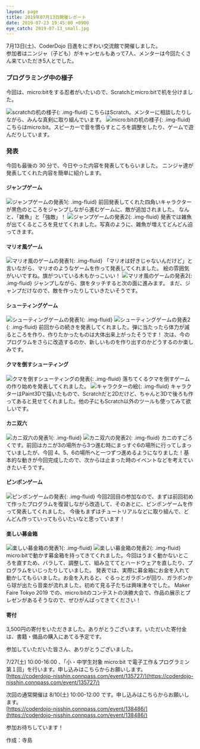 ```yaml
---
layout: page
title: 2019年07月13日開催レポート
date: 2019-07-23 19:45:00 +0900
eye_catch: 2019-07-13_small.jpg
---
```


7月13日(土)、CoderDojo 日進をにぎわい交流館で開催しました。<br/>
参加者はニンジャ（子ども）がキャンセルもあって7人、メンターは今回たくさん来ていただき5人とでした。

### プログラミング中の様子

今回は、micro:bitをする忍者がいたいので、Scratchとmicro:bitで机を分けました。

![scratchの机の様子](/assets/img/2019-07-13_0-1.jpg){: .img-fluid}
こちらはScratch。メンターに相談したりしながら、みんな真剣に取り組んでいます。
![micro:bitの机の様子](/assets/img/2019-07-13_0-2.jpg){: .img-fluid}
こちらはmicro:bit。スピーカーで音を慣らすところを調整をしたり、ゲームで遊んだりしています。

### 発表

今回も最後の 30 分で、今日やった内容を発表してもらいました。
ニンジャ達が発表してくれた内容を簡単に紹介します。

#### ジャンプゲーム

![ジャンプゲームの発表1](/assets/img/2019-07-13_1-1.jpg){: .img-fluid}
前回発表してくれた四角いキャラクターが黒色のところをジャンプしながら進むゲームに、敵が追加されました。
なんと、「雑魚」と「強敵」！
![ジャンプゲームの発表2](/assets/img/2019-07-13_1-2.jpg){: .img-fluid}
発表では雑魚が出てくるところを見せてくれました。写真のように、雑魚が増えてどんどん迫ってきます。

#### マリオ風ゲーム

![マリオ風のゲームの発表1](/assets/img/2019-07-13_2-1.jpg){: .img-fluid}
「マリオは好きじゃないんだけど」と言いながら、マリオのようなゲームを作って発表してくれました。
絵の雰囲気がいいですね。旗がついている木もかっこいい！
![マリオ風のゲームの発表2](/assets/img/2019-07-13_2-2.jpg){: .img-fluid}
ジャンプしながら、旗をタッチすると次の面に進みます。
まだ、ジャンプだけなので、敵を作ったりしていきたいそうです。

#### シューティングゲーム

![シューティングゲームの発表1](/assets/img/2019-07-13_3-1.jpg){: .img-fluid}
![シューティングゲームの発表2](/assets/img/2019-07-13_3-2.jpg){: .img-fluid}
前回からの続きを発表してくれました。弾に当たったら体力が減るところを作り、作りたかったものは大体出来上がったそうです！
次は、今のプログラムをさらに改造するのか、新しいものを作り出すのかどうするのか楽しみです。

#### クマを倒すシューティング

![クマを倒すシューティングの発表](/assets/img/2019-07-13_4-1.jpg){: .img-fluid}
落ちてくるクマを倒すゲームの作り始めを発表してくれました。
![キャラクターの絵](/assets/img/2019-07-13_4-2.jpg){: .img-fluid}
キャラクターはPaint3Dで描いたもので、Scratchだと2Dだけど、ちゃんと3Dで後ろも作ってあると見せてくれました。他の子にもScratch以外のツールも使ってみて欲しいです。

#### カニ双六

![カニ双六の発表1](/assets/img/2019-07-13_5-1.jpg){: .img-fluid}
![カニ双六の発表2](/assets/img/2019-07-13_5-2.jpg){: .img-fluid}
カニのすごろくです。前回はカニが3の場所から3つ進む時にまっすぐ6の場所に行ってしまっていましたが、今回 4、5、6の場所へと一つずつ進めるようになりました！基本的な動きが今回完成したので、次からは止まった時のイベントなどを考えていきたいそうです。

#### ピンポンゲーム

![ピンポンゲームの発表](/assets/img/2019-07-13_6-1.jpg){: .img-fluid}
今回2回目の参加なので、まずは前回初めて作ったプログラムを復習しながら改造して、そのあとに、ピンポンゲームを作って発表してくれました。
今後もまずはチュートリアルなどに取り組んで、どんどん作っていってもらいたいなと思っています！

#### 楽しい募金箱

![楽しい募金箱の発表1](/assets/img/2019-07-13_7-1.jpg){: .img-fluid}
![楽しい募金箱の発表2](/assets/img/2019-07-13_7-2.jpg){: .img-fluid}
micro:bitで動かす募金箱を持ってきてくれました。今回はうまく動かないところを直すため、バラして、調整して、組み立ててとハードウェアを直したり、プログラムをいじったりしていました。
発表では、実際に募金箱にお金を入れて動かしてもらいました。お金を入れると、ぐるっとガラポンが回り、ガラポンから球が出たら音楽が流れました。初めて見る子たちは興味津々でした。
Maker Faire Tokyo 2019 での、micro:bitのコンテストの決勝大会で、作品の展示とプレゼンがあるそうなので、ぜひがんばってきてください！

#### 寄付

3,500円の寄付をいただきました。ありがとうございます。いただいた寄付金は、書籍・備品の購入にあてる予定です。

参加していただいた皆さん、ありがとうございました。

7/27(土) 10:00-16:00 、「小・中学生対象 micro:bit で電子工作＆プログラミン　第１回」を行います。申し込みはこちらからお願いします。<br />
[https://coderdojo-nisshin.connpass.com/event/135727/](https://coderdojo-nisshin.connpass.com/event/135727/)<br />

次回の通常開催は 8/10(土) 10:00-12:00 です。申し込みはこちらからお願いします。<br />
[https://coderdojo-nisshin.connpass.com/event/138486/](https://coderdojo-nisshin.connpass.com/event/138486/)<br />

参加お待ちしています！

作成：寺島

